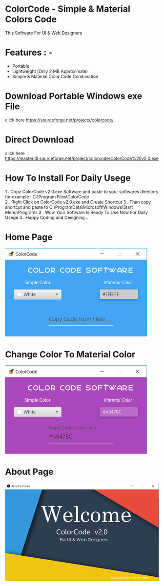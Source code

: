 # ColorCode - Simple & Material Colors Code
This Software For UI &amp; Web Designers

# Features : - 
- Portable 
- Lightweight (Only 2 MB Approximate)
- Simple & Material Color Code Combination 
# Download Portable Windows exe File 
 click here https://sourceforge.net/projects/colorcode/
# Direct Download 
 click here https://master.dl.sourceforge.net/project/colorcode/ColorCode%20v2.0.exe

# How To Install For Daily Usege
1 . Copy ColorCode v2.0.exe Software and paste to your softwares directory for example : C:\Program Files\ColorCode\
2 . Right Click on ColorCode v2.0.exe and Create Shortcut 
3 . Than copy shortcut and paste to C:\ProgramData\Microsoft\Windows\Start Menu\Programs
3 . Wow Your Software Is Ready To Use Now For Daily Usege
4 . Happy Coding and Designing .. 


# Home Page 

![ScreenShot](https://raw.githubusercontent.com/Anikesh1999/ColorCode/master/screenshots/Home%20Page.png) 

# Change Color To Material Color

![ScreenShot](https://raw.githubusercontent.com/Anikesh1999/ColorCode/master/screenshots/Change%20Color.png)

# About Page

![ScreenShot](https://raw.githubusercontent.com/Anikesh1999/ColorCode/master/screenshots/About%20Page.png)


